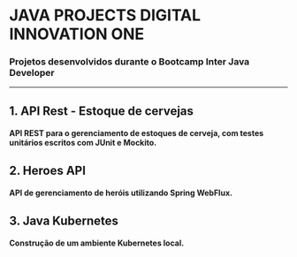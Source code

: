 # JAVA PROJECTS DIGITAL INNOVATION ONE
### Projetos desenvolvidos durante o Bootcamp Inter Java Developer
------------------------------------------------------------------

## 1. API Rest - Estoque de cervejas
####  API REST para o gerenciamento de estoques de cerveja, com testes unitários escritos com JUnit e Mockito.

## 2. Heroes API 
#### API de gerenciamento de heróis utilizando Spring WebFlux.

## 3. Java Kubernetes
#### Construção de um ambiente Kubernetes local.

